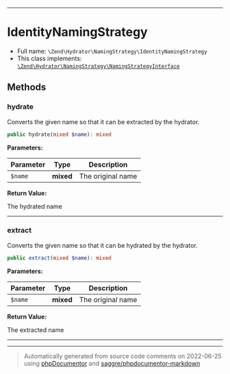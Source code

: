 ***

# IdentityNamingStrategy





* Full name: `\Zend\Hydrator\NamingStrategy\IdentityNamingStrategy`
* This class implements:
[`\Zend\Hydrator\NamingStrategy\NamingStrategyInterface`](./NamingStrategyInterface.md)




## Methods


### hydrate

Converts the given name so that it can be extracted by the hydrator.

```php
public hydrate(mixed $name): mixed
```








**Parameters:**

| Parameter | Type | Description |
|-----------|------|-------------|
| `$name` | **mixed** | The original name |


**Return Value:**

The hydrated name



***

### extract

Converts the given name so that it can be hydrated by the hydrator.

```php
public extract(mixed $name): mixed
```








**Parameters:**

| Parameter | Type | Description |
|-----------|------|-------------|
| `$name` | **mixed** | The original name |


**Return Value:**

The extracted name



***


***
> Automatically generated from source code comments on 2022-06-25 using [phpDocumentor](http://www.phpdoc.org/) and [saggre/phpdocumentor-markdown](https://github.com/Saggre/phpDocumentor-markdown)
